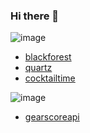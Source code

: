 ### Hi there 👋

![image](https://img.shields.io/badge/status-in_progress-blue) 
* [blackforest](https://github.com/migzpogi/blackforest)
* [quartz](https://github.com/migzpogi/quartz)
* [cocktailtime](https://github.com/migzpogi/cocktailtime)


![image](https://img.shields.io/badge/status-completed-green) 
* [gearscoreapi](https://github.com/migzpogi/gearscoreapi)


<!--
**migzpogi/migzpogi** is a ✨ _special_ ✨ repository because its `README.md` (this file) appears on your GitHub profile.

Here are some ideas to get you started:

- 🔭 I’m currently working on ...
- 🌱 I’m currently learning ...
- 👯 I’m looking to collaborate on ...
- 🤔 I’m looking for help with ...
- 💬 Ask me about ...
- 📫 How to reach me: ...
- 😄 Pronouns: ...
- ⚡ Fun fact: ...
-->

